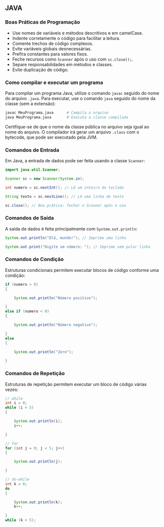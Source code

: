 ## JAVA

### Boas Práticas de Programação

- Use nomes de variáveis e métodos descritivos e em camelCase.
- Indente corretamente o código para facilitar a leitura.
- Comente trechos de código complexos.
- Evite variáveis globais desnecessárias.
- Prefira constantes para valores fixos.
- Feche recursos como `Scanner` após o uso com `sc.close();`.
- Separe responsabilidades em métodos e classes.
- Evite duplicação de código.

### Como compilar e executar um programa
Para compilar um programa Java, utilize o comando `javac` seguido do nome do arquivo `.java`. Para executar, use o comando `java` seguido do nome da classe (sem a extensão):

```bash
javac MeuPrograma.java      # Compila o arquivo
java MeuPrograma.java       # Executa a classe compilada
```

Certifique-se de que o nome da classe pública no arquivo seja igual ao nome do arquivo. O compilador irá gerar um arquivo `.class` com o bytecode, que pode ser executado pela JVM.

### Comandos de Entrada

Em Java, a entrada de dados pode ser feita usando a classe `Scanner`:

```java
import java.util.Scanner;

Scanner sc = new Scanner(System.in);

int numero = sc.nextInt(); // Lê um inteiro do teclado

String texto = sc.nextLine(); // Lê uma linha de texto

sc.close(); // Boa prática: fechar o Scanner após o uso
```

### Comandos de Saída

A saída de dados é feita principalmente com `System.out.println`:

```java
System.out.println("Olá, mundo!"); // Imprime uma linha

System.out.print("Digite um número: "); // Imprime sem pular linha
```

### Comandos de Condição

Estruturas condicionais permitem executar blocos de código conforme uma condição:

```java
if (numero > 0)
{

    System.out.println("Número positivo");

}
else if (numero < 0)
{

    System.out.println("Número negativo");

}
else
{

    System.out.println("Zero");

}
```

### Comandos de Repetição

Estruturas de repetição permitem executar um bloco de código várias vezes:

```java
// while
int i = 0;
while (i < 5)
{

    System.out.println(i);
    i++;

}

// for
for (int j = 0; j < 5; j++)
{

    System.out.println(j);

}

// do-while
int k = 0;
do
{

    System.out.println(k);
    k++;

}
while (k < 5);
```
